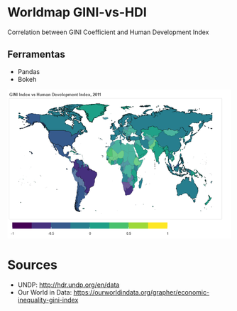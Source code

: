 # Worldmap GINI-vs-HDI
Correlation between GINI Coefficient and Human Development Index

## Ferramentas
- Pandas
- Bokeh

![Screenshot](bokeh_plot.png)

# Sources
- UNDP: http://hdr.undp.org/en/data
- Our World in Data: https://ourworldindata.org/grapher/economic-inequality-gini-index

